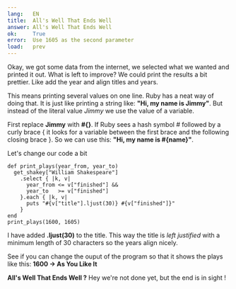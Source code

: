 ```yaml
---
lang:   EN
title:  All's Well That Ends Well
answer: All's Well That Ends Well
ok:     True
error:  Use 1605 as the second parameter
load:   prev
---
```


Okay, we got some data from the internet, we selected what we wanted and printed it out.
What is left to improve? We could print the results a bit prettier. Like add the year
and align titles and years.

This means printing several values on one line. Ruby has a neat way of doing
that. It is just like printing a string like: __"Hi, my name is Jimmy"__.
But instead of the literal value _Jimmy_ we use the value of a variable.

First replace __Jimmy__ with __#{}__. If Ruby sees a hash symbol # followed by a curly brace {
it looks for a variable between the first brace and the following closing brace }.
So we can use this: __"Hi, my name is \#{name}"__.

Let's change our code a bit

    def print_plays(year_from, year_to)
      get_shakey["William Shakespeare"]
        .select { |k, v|
          year_from <= v["finished"] &&
          year_to   >= v["finished"]
        }.each { |k, v|
          puts "#{v["title"].ljust(30)} #{v["finished"]}"
        }
    end
    print_plays(1600, 1605)

I have added __.ljust(30)__ to the title. This way the title is _left justified_ with a minimum
length of 30 characters so the years align nicely.

See if you can change the ouput of the program so that it shows the plays like this: __1600 -> As You Like It__

__All's Well That Ends Well ?__ Hey we're not done yet, but the end is in sight !
